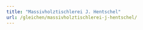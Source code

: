 ```yaml
---
title: "Massivholztischlerei J. Hentschel"
url: /gleichen/massivholztischlerei-j-hentschel/
---
```

